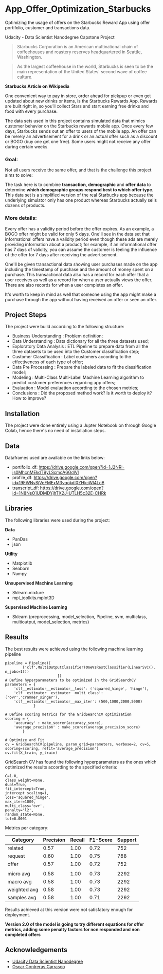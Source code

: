 # App_Offer_Optimization_Starbucks

Optimizing the usage of offers on the Starbucks Reward App using offer portifolio, customer and transactions data.

Udacity - Data Scientist Nanodegree Capstone Project

>Starbucks Corporation is an American multinational chain of coffeehouses and roastery reserves headquartered in Seattle, Washington.

>As the largest coffeehouse in the world, Starbucks is seen to be the main representation of the United States' second wave of coffee culture.

**Starbucks Article on Wikipedia**

One convenient way to pay in store, order ahead for pickpup or even get updated about new drinks or items, is the Starbucks Rewards App. Rewards are built right in, so you’ll collect Stars and start earning free drinks and food with every purchase.

The data sets used in this project contains simulated data that mimics customer behavior on the Starbucks rewards mobile app. Once every few days, Starbucks sends out an offer to users of the mobile app. An offer can be merely an advertisement for a drink or an actual offer such as a discount or BOGO (buy one get one free). Some users might not receive any offer during certain weeks.

### Goal:

Not all users receive the same offer, and that is the challenge this project aims to solve:

The task here is to combine **transaction**, **demographic** and **offer data** to determine **which demographic groups respond best to which offer type**. This data set is a simplified version of the real Starbucks app because the underlying simulator only has one product whereas Starbucks actually sells dozens of products.

### More details:

Every offer has a validity period before the offer expires. As an example, a BOGO offer might be valid for only 5 days. One'll see in the data set that informational offers have a validity period even though these ads are merely providing information about a product; for example, if an informational offer has 7 days of validity, you can assume the customer is feeling the influence of the offer for 7 days after receiving the advertisement.

One'll be given transactional data showing user purchases made on the app including the timestamp of purchase and the amount of money spent on a purchase. This transactional data also has a record for each offer that a user receives as well as a record for when a user actually views the offer. There are also records for when a user completes an offer.

It's worth to keep in mind as well that someone using the app might make a purchase through the app without having received an offer or seen an offer.

## Project Steps

The project were build according to the following structure:

* Business Understanding : Problem definition;
* Data Understanding : Data dictionary for all the three datasets used;
* Exploratory Data Analysis : ETL Pipeline to prepare data from all the three datasets to be used into the Customer classification step;
* Customer Classification : Label customers according to the effectiveness of each type of offer;
* Data Pre Processing : Prepare the labeled data to fit the classification model;
* Modeling : Multi-Class Multi-Label Machine Learning algorithm to predict customer preferences regarding app offers;
* Evaluation : Model evaluation according to the chosen metrics;
* Conclusions : Did the proposed method work? Is it worth to deploy it? How to improve?

## Installation

The project were done entirely using a Jupter Notebook on through Google Colab, hence there's no need of installation steps.

## Data

Dataframes used are available on the links below:

*   portifolio_df: https://drive.google.com/open?id=1J2NRI-js0MhcnMEkdT9yLScmoA6GdIVl
*   profile_df: https://drive.google.com/open?id=19FWNvSjVeFMExM3vqokdI0ZHkcWI4LcB
*   transcript_df: https://drive.google.com/open?id=1N8NsO1UDMDYjhTX2J-UTLH5c32E-CHRk

## Libraries

The following libraries were used during the project:

**Data**

*   PanDas
*   json

**Utility**

*   Matplotlib
*   Seaborn
*   Numpy

**Unsupervised Machine Learning**

*   Sklearn.mixture
*   mpl_toolkits.mplot3D

**Supervised Machine Learning**

*   Sklearn (preprocessing, model_selection, Pipeline, svm, multiclass, multioutput, model_selection, metrics)

## Results

The best results were achieved using the following machine learning pipeline

```
pipeline = Pipeline([
        ('clf',MultiOutputClassifier(OneVsRestClassifier(LinearSVC(), n_jobs=1)))  
                        ])
# Define hyperparameters to be optimized in the GridSearchCV
parameters = {
    'clf__estimator__estimator__loss': ('squared_hinge', 'hinge'),
    'clf__estimator__estimator__multi_class': ('ovr','crammer_singer'),
    'clf__estimator__estimator__max_iter': (500,1000,2000,5000)
             }

# Define scoring metrics for the GridSearchCV optimization
scoring = {
    'accuracy' : make_scorer(accuracy_score),
    'average_precision' : make_scorer(average_precision_score)
        } 

# Optimize and Fit
cv = GridSearchCV(pipeline, param_grid=parameters, verbose=2, cv=5, scoring=scoring, refit='average_precision')
cv.fit(X_train, y_train)

```

GridSearch CV has found the following hyperparameters as the ones which optimized the results according to the specified criteria:

```
C=1.0,
class_weight=None,
dual=True,
fit_intercept=True,
intercept_scaling=1,
loss='squared_hinge',
max_iter=1000,
multi_class='ovr',
penalty='l2',
random_state=None,
tol=0.0001
```

Metrics per category:

| Category | Precision | Recall | F1-Score | Support |
| ------ | ------ | ------ | ------ | ------ |
| related | 0.57 | 1.00 | 0.72 | 752 |
| request | 0.60 | 1.00 | 0.75 | 788 |
| offer | 0.57 | 1.00 | 0.72 | 752 |
|  |  |  |  |  |
| micro avg | 0.58 | 1.00 | 0.73 | 2292 |
| macro avg | 0.58 | 1.00 | 0.73 | 2292 |
| weighted avg | 0.58 | 1.00 | 0.73 | 2292 |
| samples avg | 0.58 | 1.00 | 0.71 | 2292 |

Results achieved at this version were not satisfatory enough for deployment.

**Version 2.0 of the model is going to try different equations for offer metrics, adding some penalty factors for non responded and non completed offers**

## Acknowledgements

* [Udacity Data Scientist Nanodegree](https://www.udacity.com/course/data-scientist-nanodegree--nd025)
*   [Oscar Contreras Carrasco](https://towardsdatascience.com/gaussian-mixture-models-explained-6986aaf5a95)
